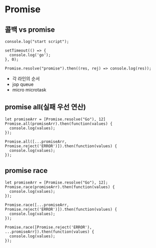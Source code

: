 # Promise

## 콜백 vs promise

~~~
console.log("start script");

setTimeout(() => {
  console.log('go');
}, 0);

Promise.resolve("promise").then((res, rej) => console.log(res));
~~~

- 각 라인의 순서
- jop queue
- micro microtask


## promise all(실패 우선 연산)

~~~
let promiseArr = [Promise.resolve("Go"), 12]
Promise.all(promiseArr).then(function(values) {
  console.log(values);
});

Promise.all([...promiseArr, Promise.reject('ERROR')]).then(function(values) {
  console.log(values);
});
~~~

## promise race

~~~
let promiseArr = [Promise.resolve("Go"), 12];
Promise.race(promiseArr).then(function(values) {
  console.log(values);
});

Promise.race([...promiseArr, Promise.reject('ERROR')]).then(function(values) {
  console.log(values);
});

Promise.race([Promise.reject('ERROR'), ...promiseArr]).then(function(values) {
  console.log(values);
});
~~~
